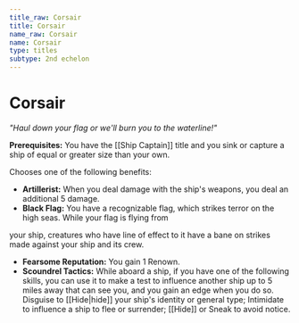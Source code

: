 ```yaml
---
title_raw: Corsair
title: Corsair
name_raw: Corsair
name: Corsair
type: titles
subtype: 2nd echelon
---
```


# Corsair

*"Haul down your flag or we'll burn you to the waterline!"*

**Prerequisites:** You have the [[Ship Captain]] title and you sink or capture a ship of equal or greater size than your own.

Chooses one of the following benefits:

- **Artillerist:** When you deal damage with the ship's weapons, you deal an additional 5 damage.
- **Black Flag:** You have a recognizable flag, which strikes terror on the high seas. While your flag is flying from

your ship, creatures who have line of effect to it have a bane on strikes made against your ship and its crew.

- **Fearsome Reputation:** You gain 1 Renown.
- **Scoundrel Tactics:** While aboard a ship, if you have one of the following skills, you can use it to make a test to influence another ship up to 5 miles away that can see you, and you gain an edge when you do so. Disguise to [[Hide|hide]] your ship's identity or general type; Intimidate to influence a ship to flee or surrender; [[Hide]] or Sneak to avoid notice.
